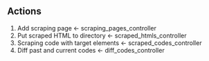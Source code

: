 ## Actions
1. Add scraping page                    <- scraping_pages_controller
2. Put scraped HTML to directory        <- scraped_htmls_controller
3. Scraping code with target elements   <- scraped_codes_controller
4. Diff past and current codes          <- diff_codes_controller
